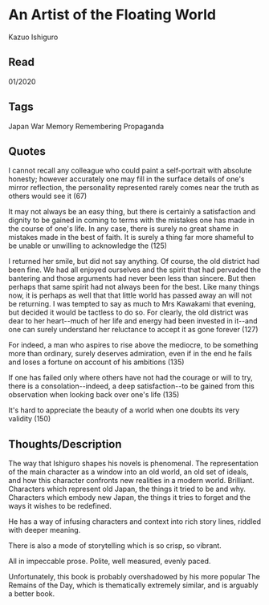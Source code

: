 # An Artist of the Floating World
Kazuo Ishiguro

## Read
01/2020

## Tags
Japan War Memory Remembering Propaganda

## Quotes
I cannot recall any colleague who could paint a self-portrait with absolute
honesty; however accurately one may fill in the surface details of one's mirror
reflection, the personality represented rarely comes near the truth as others
would see it (67)

It may not always be an easy thing, but there is certainly a satisfaction and
dignity to be gained in coming to terms with the mistakes one has made in the
course of one's life. In any case, there is surely no great shame in mistakes
made in the best of faith. It is surely a thing far more shameful to be unable
or unwilling to acknowledge the (125)

I returned her smile, but did not say anything. Of course, the old district had
been fine. We had all enjoyed ourselves and the spirit that had pervaded the
bantering and those arguments had never been less than sincere. But then perhaps
that same spirit had not always been for the best. Like many things now, it is
perhaps as well that that little world has passed away an will not be returning.
I was tempted to say as much to Mrs Kawakami that evening, but decided it would
be tactless to do so. For clearly, the old district was dear to her heart--much
of her life and energy had been invested in it--and one can surely understand
her reluctance to accept it as gone forever (127)

For indeed, a man who aspires to rise above the mediocre, to be something more
than ordinary, surely deserves admiration, even if in the end he fails and
loses a fortune on account of his ambitions (135)

If one has failed only where others have not had the courage or will to try,
there is a consolation--indeed, a deep satisfaction--to be gained from this
observation when looking back over one's life (135)

It's hard to appreciate the beauty of a world when one doubts its very validity
(150)
## Thoughts/Description

The way that Ishiguro shapes his novels is phenomenal. The representation of the
main character as a window into an old world, an old set of ideals, and how this
character confronts new realities in a modern world. Brilliant. Characters which
represent old Japan, the things it tried to be and why. Characters which embody
new Japan, the things it tries to forget and the ways it wishes to be redefined.

He has a way of infusing characters and context into rich story lines, riddled
with deeper meaning.

There is also a mode of storytelling which is so crisp, so vibrant.

All in impeccable prose. Polite, well measured, evenly paced.

Unfortunately, this book is probably overshadowed by his more popular The
Remains of the Day, which is thematically extremely similar, and is
arguably a better book.

